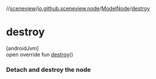 //[sceneview](../../../index.md)/[io.github.sceneview.node](../index.md)/[ModelNode](index.md)/[destroy](destroy.md)

# destroy

[androidJvm]\
open override fun [destroy](destroy.md)()

###  Detach and destroy the node
